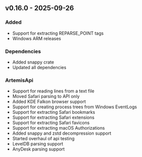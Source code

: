 ## v0.16.0 - 2025-09-26
### Added
* Support for extracting REPARSE_POINT tags
* Windows ARM releases
### Dependencies
* Added snappy crate
* Updated all dependencies
### ArtemisApi
* Support for reading lines from a text file
* Moved Safari parsing to API only
* Added KDE Falkon browser support
* Support for creating process trees from Windows EventLogs
* Support for extracting Safari bookmarks
* Support for extracting Safari extensions
* Support for extracting Safari favicons
* Support for extracting macOS Authorizations
* Added snappy and zstd decompression support
* Started overhaul of api testing
* LevelDB parsing support
* AnyDesk parsing support
